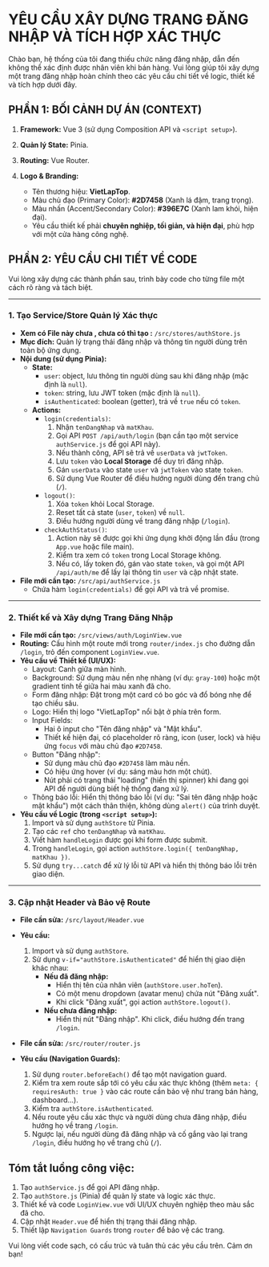 # YÊU CẦU XÂY DỰNG TRANG ĐĂNG NHẬP VÀ TÍCH HỢP XÁC THỰC

Chào bạn, hệ thống của tôi đang thiếu chức năng đăng nhập, dẫn đến không thể xác định được nhân viên khi bán hàng. Vui lòng giúp tôi xây dựng một trang đăng nhập hoàn chỉnh theo các yêu cầu chi tiết về logic, thiết kế và tích hợp dưới đây.

## PHẦN 1: BỐI CẢNH DỰ ÁN (CONTEXT)

1.  **Framework:** Vue 3 (sử dụng Composition API và `<script setup>`).
2.  **Quản lý State:** Pinia.

4.  **Routing:** Vue Router.
5.  **Logo & Branding:**
    *   Tên thương hiệu: **VietLapTop**.
    *   Màu chủ đạo (Primary Color): **#2D7458** (Xanh lá đậm, trang trọng).
    *   Màu nhấn (Accent/Secondary Color): **#396E7C** (Xanh lam khói, hiện đại).
    *   Yêu cầu thiết kế phải **chuyên nghiệp, tối giản, và hiện đại**, phù hợp với một cửa hàng công nghệ.

## PHẦN 2: YÊU CẦU CHI TIẾT VỀ CODE

Vui lòng xây dựng các thành phần sau, trình bày code cho từng file một cách rõ ràng và tách biệt.

---

### **1. Tạo Service/Store Quản lý Xác thực**

*   **Xem có File này chưa , chưa có thì tạo :** `/src/stores/authStore.js`
*   **Mục đích:** Quản lý trạng thái đăng nhập và thông tin người dùng trên toàn bộ ứng dụng.
*   **Nội dung (sử dụng Pinia):**
    *   **State:**
        *   `user`: object, lưu thông tin người dùng sau khi đăng nhập (mặc định là `null`).
        *   `token`: string, lưu JWT token (mặc định là `null`).
        *   `isAuthenticated`: boolean (getter), trả về `true` nếu có `token`.
    *   **Actions:**
        *   `login(credentials)`:
            1.  Nhận `tenDangNhap` và `matKhau`.
            2.  Gọi API `POST /api/auth/login` (bạn cần tạo một service `authService.js` để gọi API này).
            3.  Nếu thành công, API sẽ trả về `userData` và `jwtToken`.
            4.  Lưu `token` vào **Local Storage** để duy trì đăng nhập.
            5.  Gán `userData` vào state `user` và `jwtToken` vào state `token`.
            6.  Sử dụng Vue Router để điều hướng người dùng đến trang chủ (`/`).
        *   `logout()`:
            1.  Xóa `token` khỏi Local Storage.
            2.  Reset tất cả state (`user`, `token`) về `null`.
            3.  Điều hướng người dùng về trang đăng nhập (`/login`).
        *   `checkAuthStatus()`:
            1.  Action này sẽ được gọi khi ứng dụng khởi động lần đầu (trong `App.vue` hoặc file main).
            2.  Kiểm tra xem có `token` trong Local Storage không.
            3.  Nếu có, lấy token đó, gán vào state `token`, và gọi một API `/api/auth/me` để lấy lại thông tin `user` và cập nhật state.
*   **File mới cần tạo:** `/src/api/authService.js`
    *   Chứa hàm `login(credentials)` để gọi API và trả về promise.

---

### **2. Thiết kế và Xây dựng Trang Đăng Nhập**

*   **File mới cần tạo:** `/src/views/auth/LoginView.vue`
*   **Routing:** Cấu hình một route mới trong `router/index.js` cho đường dẫn `/login`, trỏ đến component `LoginView.vue`.
*   **Yêu cầu về Thiết kế (UI/UX):**
    *   Layout: Canh giữa màn hình.
    *   Background: Sử dụng màu nền nhẹ nhàng (ví dụ: `gray-100`) hoặc một gradient tinh tế giữa hai màu xanh đã cho.
    *   Form đăng nhập: Đặt trong một card có bo góc và đổ bóng nhẹ để tạo chiều sâu.
    *   Logo: Hiển thị logo "VietLapTop" nổi bật ở phía trên form.
    *   Input Fields:
        *   Hai ô input cho "Tên đăng nhập" và "Mật khẩu".
        *   Thiết kế hiện đại, có placeholder rõ ràng, icon (user, lock) và hiệu ứng `focus` với màu chủ đạo `#2D7458`.
    *   Button "Đăng nhập":
        *   Sử dụng màu chủ đạo `#2D7458` làm màu nền.
        *   Có hiệu ứng hover (ví dụ: sáng màu hơn một chút).
        *   Nút phải có trạng thái "loading" (hiển thị spinner) khi đang gọi API để người dùng biết hệ thống đang xử lý.
    *   Thông báo lỗi: Hiển thị thông báo lỗi (ví dụ: "Sai tên đăng nhập hoặc mật khẩu") một cách thân thiện, không dùng `alert()` của trình duyệt.
*   **Yêu cầu về Logic (trong `<script setup>`):**
    1.  Import và sử dụng `authStore` từ Pinia.
    2.  Tạo các `ref` cho `tenDangNhap` và `matKhau`.
    3.  Viết hàm `handleLogin` được gọi khi form được submit.
    4.  Trong `handleLogin`, gọi action `authStore.login({ tenDangNhap, matKhau })`.
    5.  Sử dụng `try...catch` để xử lý lỗi từ API và hiển thị thông báo lỗi trên giao diện.

---

### **3. Cập nhật Header và Bảo vệ Route**

*   **File cần sửa:** `/src/layout/Header.vue`
*   **Yêu cầu:**
    1.  Import và sử dụng `authStore`.
    2.  Sử dụng `v-if="authStore.isAuthenticated"` để hiển thị giao diện khác nhau:
        *   **Nếu đã đăng nhập:**
            *   Hiển thị tên của nhân viên (`authStore.user.hoTen`).
            *   Có một menu dropdown (avatar menu) chứa nút "Đăng xuất".
            *   Khi click "Đăng xuất", gọi action `authStore.logout()`.
        *   **Nếu chưa đăng nhập:**
            *   Hiển thị nút "Đăng nhập". Khi click, điều hướng đến trang `/login`.

*   **File cần sửa:** `/src/router/router.js`
*   **Yêu cầu (Navigation Guards):**
    1.  Sử dụng `router.beforeEach()` để tạo một navigation guard.
    2.  Kiểm tra xem route sắp tới có yêu cầu xác thực không (thêm `meta: { requiresAuth: true }` vào các route cần bảo vệ như trang bán hàng, dashboard...).
    3.  Kiểm tra `authStore.isAuthenticated`.
    4.  Nếu route yêu cầu xác thực và người dùng chưa đăng nhập, điều hướng họ về trang `/login`.
    5.  Ngược lại, nếu người dùng đã đăng nhập và cố gắng vào lại trang `/login`, điều hướng họ về trang chủ (`/`).

## Tóm tắt luồng công việc:
1. Tạo `authService.js` để gọi API đăng nhập.
2. Tạo `authStore.js` (Pinia) để quản lý state và logic xác thực.
3. Thiết kế và code `LoginView.vue` với UI/UX chuyên nghiệp theo màu sắc đã cho.
4. Cập nhật `Header.vue` để hiển thị trạng thái đăng nhập.
5. Thiết lập `Navigation Guards` trong `router` để bảo vệ các trang.

Vui lòng viết code sạch, có cấu trúc và tuân thủ các yêu cầu trên. Cảm ơn bạn!